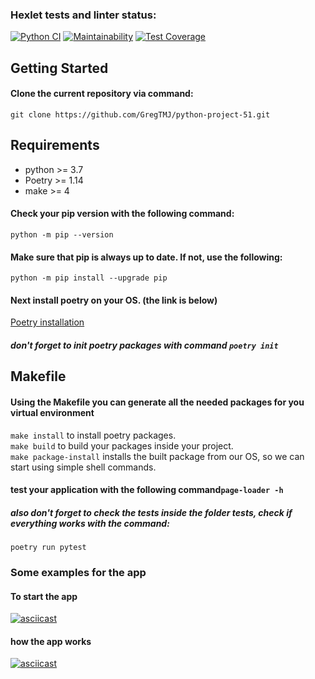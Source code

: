 ### Hexlet tests and linter status:
[![Python CI](https://github.com/GregTMJ/page-loader/actions/workflows/page-loader.yml/badge.svg?branch=main)](https://github.com/Gregtmj/page-loader/actions/workflows/page-loader.yml)
[![Maintainability](https://api.codeclimate.com/v1/badges/118fe8412d2e28e6e733/maintainability)](https://codeclimate.com/github/GregTMJ/page-loader/maintainability)
[![Test Coverage](https://api.codeclimate.com/v1/badges/118fe8412d2e28e6e733/test_coverage)](https://codeclimate.com/github/GregTMJ/page-loader/test_coverage)


## Getting Started

#### Clone the current repository via command:
```git clone https://github.com/GregTMJ/python-project-51.git```

## Requirements
* python >= 3.7
* Poetry >= 1.14
* make >= 4

#### Check your pip version with the following command:
```python -m pip --version```

#### Make sure that pip is always up to date. If not, use the following:
```python -m pip install --upgrade pip```

#### Next install poetry on your OS. (the link is below)
[Poetry installation](https://python-poetry.org/docs/)
##### don't forget to init poetry packages with command ```poetry init```


## Makefile

#### Using the Makefile you can generate all the needed packages for you virtual environment
```make install``` to install poetry packages. \
```make build``` to build your packages inside your project. \
```make package-install``` installs the built package from our OS, so we can start using simple shell commands.

#### test your application with the following command```page-loader -h```
##### also don't forget to check the tests inside the folder tests, check if everything works with the command: 
```poetry run pytest```

### Some examples for the app
#### To start the app 
[![asciicast](https://asciinema.org/a/533726.svg)](https://asciinema.org/a/533726)

#### how the app works
[![asciicast](https://asciinema.org/a/533727.svg)](https://asciinema.org/a/533727)